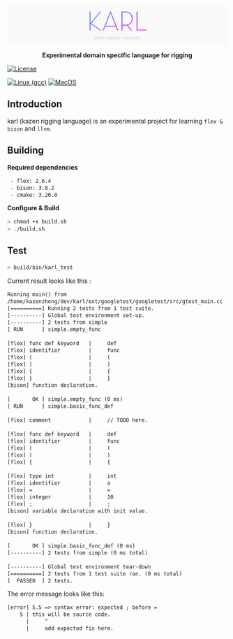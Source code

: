 ![](https://github.com/ZhongLingXiao/karl-wiki/blob/master/img/cover.jpg)

<div align="center">

**Experimental domain specific language for rigging**
</div>

[![License](https://img.shields.io/badge/license-BSD%203--Clause-blue.svg?style=flat-square)](https://github.com/ZhongLingXiao/karl/blob/main/LICENSE)
<br/>

[![Linux (gcc)](https://github.com/ZhongLingXiao/karl/actions/workflows/build-linux-gcc.yml/badge.svg)](https://github.com/ZhongLingXiao/karl/actions/workflows/build-linux-gcc.yml)
[![MacOS](https://github.com/ZhongLingXiao/karl/actions/workflows/build-macos.yml/badge.svg)](https://github.com/ZhongLingXiao/karl/actions/workflows/build-macos.yml)

Introduction
------------

karl (kazen rigging language) is an experimental project for learning `flex & bison` and `llvm`.

Building
------------
**Required dependencies**
```
 - flex: 2.6.4
 - bison: 3.8.2
 - cmake: 3.20.0
```

**Configure & Build**
```bash
> chmod +x build.sh
> ./build.sh
```


Test
------------
```bash
> build/bin/karl_test
```
Current result looks like this :
```
Running main() from /home/kazenzhong/dev/karl/ext/googletest/googletest/src/gtest_main.cc
[==========] Running 2 tests from 1 test suite.
[----------] Global test environment set-up.
[----------] 2 tests from simple
[ RUN      ] simple.empty_func

[flex] func def keyword   |     def
[flex] identifier         |     func
[flex] (                  |     (
[flex] )                  |     )
[flex] {                  |     {
[flex] }                  |     }
[bison] function declaration.

[       OK ] simple.empty_func (0 ms)
[ RUN      ] simple.basic_func_def

[flex] comment            |     // TODO here.

[flex] func def keyword   |     def
[flex] identifier         |     func
[flex] (                  |     (
[flex] )                  |     )
[flex] {                  |     {

[flex] type int           |     int
[flex] identifier         |     a
[flex] =                  |     =
[flex] integer            |     10
[flex] ;                  |     ;
[bison] variable declaration with init value.

[flex] }                  |     }
[bison] function declaration.

[       OK ] simple.basic_func_def (0 ms)
[----------] 2 tests from simple (0 ms total)

[----------] Global test environment tear-down
[==========] 2 tests from 1 test suite ran. (0 ms total)
[  PASSED  ] 2 tests.
```

The error message looks like this:
```
[error] 5.5 => syntax error: expected ; before =
    5 | this will be source code.
      |     ^
      |     add expected fix here.
```
